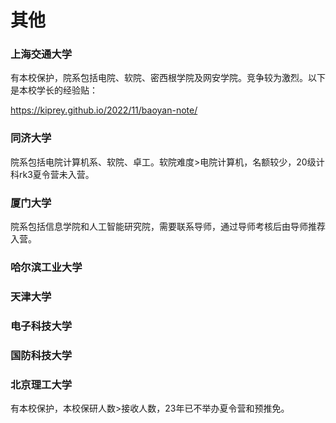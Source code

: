 # 其他

### 上海交通大学

有本校保护，院系包括电院、软院、密西根学院及网安学院。竞争较为激烈。以下是本校学长的经验贴：

https://kiprey.github.io/2022/11/baoyan-note/

### 同济大学

院系包括电院计算机系、软院、卓工。软院难度>电院计算机，名额较少，20级计科rk3夏令营未入营。

### 厦门大学

院系包括信息学院和人工智能研究院，需要联系导师，通过导师考核后由导师推荐入营。

### 哈尔滨工业大学



### 天津大学



### 电子科技大学



### 国防科技大学



### 北京理工大学

有本校保护，本校保研人数>接收人数，23年已不举办夏令营和预推免。
